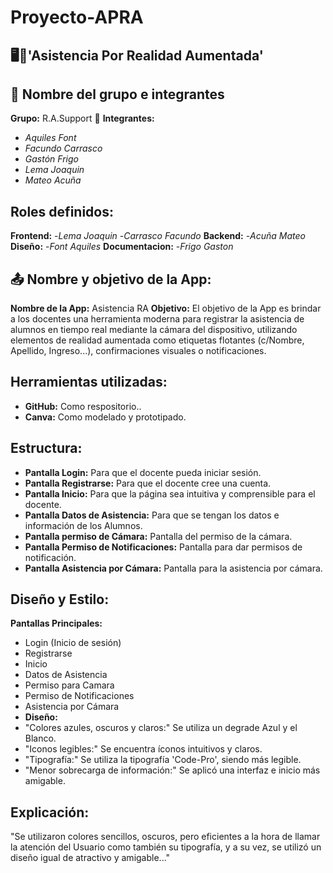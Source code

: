 # Proyecto-APRA 

## 🖥️🔧'Asistencia Por Realidad Aumentada'
## 👥 Nombre del grupo e integrantes
**Grupo:** R.A.Support 📖 
**Integrantes:**
- *Aquiles Font*
- *Facundo Carrasco*
- *Gastón Frigo*
- *Lema Joaquin*
- *Mateo Acuña*

## Roles definidos:
**Frontend:**
-*Lema Joaquin*
-*Carrasco Facundo*
**Backend:**
-*Acuña Mateo*
**Diseño:**
-*Font Aquiles*
**Documentacion:**
-*Frigo Gaston*

## 📤 Nombre y objetivo de la App:
**Nombre de la App:** Asistencia RA
**Objetivo:**
El objetivo de la App es brindar a los docentes una herramienta moderna para registrar la asistencia de alumnos en tiempo real mediante la cámara del dispositivo, utilizando elementos de realidad aumentada como etiquetas flotantes (c/Nombre, Apellido, Ingreso...), confirmaciones visuales o notificaciones.

## Herramientas utilizadas:
- **GitHub:** Como respositorio..
- **Canva:** Como modelado y prototipado.

## Estructura:
- **Pantalla Login:** Para que el docente pueda iniciar sesión.
- **Pantalla Registrarse:** Para que el docente cree una cuenta.
- **Pantalla Inicio:** Para que la página sea intuitiva y comprensible para el docente.
- **Pantalla Datos de Asistencia:** Para que se tengan los datos e información de los Alumnos.
- **Pantalla permiso de Cámara:** Pantalla del permiso de la cámara.
- **Pantalla Permiso de Notificaciones:** Pantalla para dar permisos de notificación.
- **Pantalla Asistencia por Cámara:** Pantalla para la asistencia por cámara.

## Diseño y Estilo:
**Pantallas Principales:**
- Login (Inicio de sesión)
- Registrarse
- Inicio
- Datos de Asistencia
- Permiso para Camara
- Permiso de Notificaciones
- Asistencia por Cámara
- **Diseño:** 
- "Colores azules, oscuros y claros:" Se utiliza un degrade Azul y el Blanco. 
- "Iconos legibles:" Se encuentra íconos intuitivos y claros.
- "Tipografía:" Se utiliza la tipografía 'Code-Pro', siendo más legible.
- "Menor sobrecarga de información:" Se aplicó una interfaz e inicio más amigable.
## Explicación:
"Se utilizaron colores sencillos, oscuros, pero eficientes a la hora de llamar la atención del Usuario como también su tipografía, y a su vez, se utilizó un diseño igual de atractivo y amigable..."